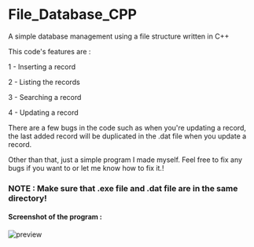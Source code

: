 # File_Database_CPP
A simple database management using a file structure written in C++

This code's features are :

1 - Inserting a record

2 - Listing the records

3 - Searching a record

4 - Updating a record

There are a few bugs in the code such as when you're updating a record, the last added record will be duplicated in the .dat file when you update a record.

Other than that, just a simple program I made myself. Feel free to fix any bugs if you want to or let me know how to fix it.!

### NOTE : Make sure that .exe file and .dat file are in the same directory!

#### Screenshot of the program :

![preview](https://user-images.githubusercontent.com/56561641/117263444-f4a9f200-ae5a-11eb-8ced-82c5b7c4f216.PNG)
